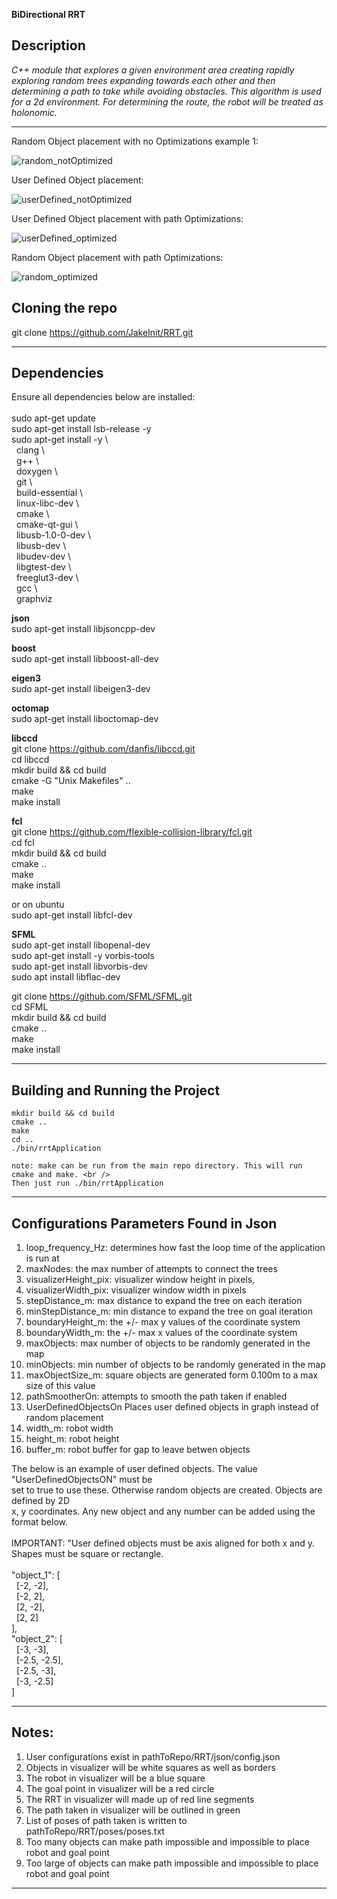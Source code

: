 **BiDirectional RRT**

## Description
*C++ module that explores a given environment area creating rapidly exploring random trees expanding towards 
each other and then determining a path to take while avoiding obstacles. This algorithm
is used for a 2d environment. For determining the route, the robot will be treated as holonomic.*

---

Random Object placement with no Optimizations example 1: <br />

![random_notOptimized](https://user-images.githubusercontent.com/58401719/118538965-d8d90280-b71c-11eb-9436-13fe41d7fcaa.gif)

User Defined Object placement: <br />

![userDefined_notOptimized](https://user-images.githubusercontent.com/58401719/118539099-032ac000-b71d-11eb-8b82-b4cd385083ac.gif)

User Defined Object placement with path Optimizations: <br />

![userDefined_optimized](https://user-images.githubusercontent.com/58401719/118539129-0cb42800-b71d-11eb-900d-d8e57a29a722.gif)

Random Object placement with path Optimizations: <br />

![random_optimized](https://user-images.githubusercontent.com/58401719/118539169-19388080-b71d-11eb-8b77-5260b9c5defc.gif)

## Cloning the repo

git clone https://github.com/JakeInit/RRT.git

---

## Dependencies
Ensure all dependencies below are installed: <br />  <br />
sudo apt-get update <br />
sudo apt-get install lsb-release -y <br />
sudo apt-get install -y \ <br />
&nbsp;&nbsp;clang \ <br />
&nbsp;&nbsp;g++ \ <br />
&nbsp;&nbsp;doxygen \ <br />
&nbsp;&nbsp;git \ <br />
&nbsp;&nbsp;build-essential \ <br />
&nbsp;&nbsp;linux-libc-dev \ <br />
&nbsp;&nbsp;cmake \ <br />
&nbsp;&nbsp;cmake-qt-gui \ <br />
&nbsp;&nbsp;libusb-1.0-0-dev \ <br />
&nbsp;&nbsp;libusb-dev \ <br />
&nbsp;&nbsp;libudev-dev \ <br />
&nbsp;&nbsp;libgtest-dev \ <br />
&nbsp;&nbsp;freeglut3-dev \ <br />
&nbsp;&nbsp;gcc \ <br />
&nbsp;&nbsp;graphviz

**json**<br />
sudo apt-get install libjsoncpp-dev

**boost**<br />
sudo apt-get install libboost-all-dev

**eigen3**<br />
sudo apt-get install libeigen3-dev

**octomap**<br />
sudo apt-get install liboctomap-dev

**libccd**<br />
git clone https://github.com/danfis/libccd.git <br />
cd libccd <br />
mkdir build && cd build <br />
cmake -G "Unix Makefiles" .. <br />
make <br />
make install <br />

**fcl**<br />
git clone https://github.com/flexible-collision-library/fcl.git <br />
cd fcl <br />
mkdir build && cd build <br />
cmake .. <br />
make <br />
make install <br />

or on ubuntu <br />
sudo apt-get install libfcl-dev

**SFML**<br />
sudo apt-get install libopenal-dev <br />
sudo apt-get install -y vorbis-tools <br />
sudo apt-get install libvorbis-dev <br />
sudo apt install libflac-dev <br />

git clone https://github.com/SFML/SFML.git <br />
cd SFML <br />
mkdir build && cd build <br />
cmake .. <br />
make <br />
make install <br />

---

## Building and Running the Project
	mkdir build && cd build
	cmake ..
	make
	cd ..
	./bin/rrtApplication
	
	note: make can be run from the main repo directory. This will run cmake and make. <br />
	Then just run ./bin/rrtApplication
	
---

## Configurations Parameters Found in Json
1. loop_frequency_Hz:    determines how fast the loop time of the application is run at <br />
2. maxNodes:             the max number of attempts to connect the trees <br />
3. visualizerHeight_pix: visualizer window height in pixels, <br />
4. visualizerWidth_pix:  visualizer window width in pixels <br />
5. stepDistance_m:       max distance to expand the tree on each iteration <br />
6. minStepDistance_m:    min distance to expand the tree on goal iteration <br />
7. boundaryHeight_m:     the +/- max y values of the coordinate system <br />
8. boundaryWidth_m:      the +/- max x values of the coordinate system <br />
9. maxObjects:           max number of objects to be randomly generated in the map <br />
10. minObjects:           min number of objects to be randomly generated in the map <br />
12. maxObjectSize_m:      square objects are generated form 0.100m to a max size of this value <br />
13. pathSmootherOn:       attempts to smooth the path taken if enabled <br />
14. UserDefinedObjectsOn  Places user defined objects in graph instead of random placement <br />
15. width_m:              robot width <br />
16. height_m:             robot height <br />
17. buffer_m:             robot buffer for gap to leave betwen objects

The below is an example of user defined objects. The value "UserDefinedObjectsON" must be <br />
set to true to use these. Otherwise random objects are created. Objects are defined by 2D <br />
x, y coordinates. Any new object and any number can be added using the format below. <br />
<br />
IMPORTANT:
"User defined objects must be axis aligned for both x and y. Shapes must be square or rectangle. <br />
<br />
"object_1": [ <br />
&nbsp;&nbsp;[-2, -2], <br />
&nbsp;&nbsp;[-2, 2], <br />
&nbsp;&nbsp;[2, -2], <br />
&nbsp;&nbsp;[2, 2] <br />
], <br />
"object_2": [ <br />
&nbsp;&nbsp;[-3, -3], <br />
&nbsp;&nbsp;[-2.5, -2.5], <br />
&nbsp;&nbsp;[-2.5, -3], <br />
&nbsp;&nbsp;[-3, -2.5] <br />
] <br />

---

## Notes:
1. User configurations exist in pathToRepo/RRT/json/config.json
2. Objects in visualizer will be white squares as well as borders
3. The robot in visualizer will be a blue square
4. The goal point in visualizer will be a red circle
5. The RRT in visualizer will made up of red line segments
6. The path taken in visualizer will be outlined in green
7. List of poses of path taken is written to pathToRepo/RRT/poses/poses.txt
8. Too many objects can make path impossible and impossible to place robot and goal point
9. Too large of objects can make path impossible and impossible to place robot and goal point

---

